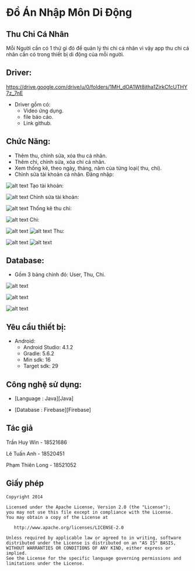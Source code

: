 # Đồ Án Nhập Môn Di Động

## Thu Chi Cá Nhân

   

 Mỗi Người cần có 1 thứ gì đó để quản lý thi chi cá nhân vì vậy app thu chi cá nhân cần có trong thiết bị di động của mỗi người.


## Driver:
https://drive.google.com/drive/u/0/folders/1MH_dOA1Wt8jtha1ZjrkCfcUTHY7z_7nE
- Driver gồm có:
   + Video ứng dụng.
   + file báo cáo.
   + Link github.
   
## Chức Năng:
- Thêm thu, chỉnh sửa, xóa thu cá nhân.
- Thêm chi, chỉnh sửa, xóa chi cá nhân.
- Xem thống kê, theo ngày, tháng, năm của từng loại( thu, chi).
- Chỉnh sửa tài khoản cá nhân.
Đăng nhập:

![alt text](https://user-images.githubusercontent.com/57520628/105848850-27e61500-6012-11eb-9e65-b85c425d0b9b.png)
Tạo tài khoản:

![alt text](https://user-images.githubusercontent.com/57520628/105848867-2b799c00-6012-11eb-97f5-2a85f17a466b.png)
Chỉnh sửa tài khoản:

![alt text](https://user-images.githubusercontent.com/57520628/105848883-2fa5b980-6012-11eb-9fae-68710ee2143b.png)
Thống kê thu chi:

![alt text](https://user-images.githubusercontent.com/57520628/105848928-40562f80-6012-11eb-9ad2-93a9e622c1af.png)
Chi:

![alt text](https://user-images.githubusercontent.com/57520628/105848938-43512000-6012-11eb-97e7-752338183a4b.png)
![alt text](https://user-images.githubusercontent.com/57520628/105848944-464c1080-6012-11eb-9ea3-2a4433e34d32.png)
Thu:

![alt text](https://user-images.githubusercontent.com/57520628/105848952-49df9780-6012-11eb-812b-0d3ea07e2f31.png)
![alt text](https://user-images.githubusercontent.com/57520628/105848960-4cda8800-6012-11eb-9e72-da25ec44dc41.png)
## Database:
- Gồm 3 bảng chính đó: User, Thu, Chi.

![alt text](https://user-images.githubusercontent.com/57520628/105848441-8f4f9500-6011-11eb-900c-2355bcc467a0.png)

![alt text](https://user-images.githubusercontent.com/57520628/105848443-9080c200-6011-11eb-80cd-3c0de2508030.png)

![alt text](https://user-images.githubusercontent.com/57520628/105848268-52839e00-6011-11eb-85d6-f0507747d330.png)
## Yêu cầu thiết bị:

   - Android:
     + Android Studio: 4.1.2
     + Gradle: 5.6.2
     + Min sdk: 16
     + Target sdk: 29


## Công nghệ sử dụng:

- [Language  :  Java][Java]

- [Database  :  Firebase][Firebase]    


## Tác giả

Trần Huy Win - 18521686

Lê Tuấn Anh   - 18520451

Phạm Thiên Long - 18521052
## Giấy phép

    Copyright 2014

    Licensed under the Apache License, Version 2.0 (the "License");
    you may not use this file except in compliance with the License.
    You may obtain a copy of the License at

       http://www.apache.org/licenses/LICENSE-2.0

    Unless required by applicable law or agreed to in writing, software
    distributed under the License is distributed on an "AS IS" BASIS,
    WITHOUT WARRANTIES OR CONDITIONS OF ANY KIND, either express or implied.
    See the License for the specific language governing permissions and
    limitations under the License.

